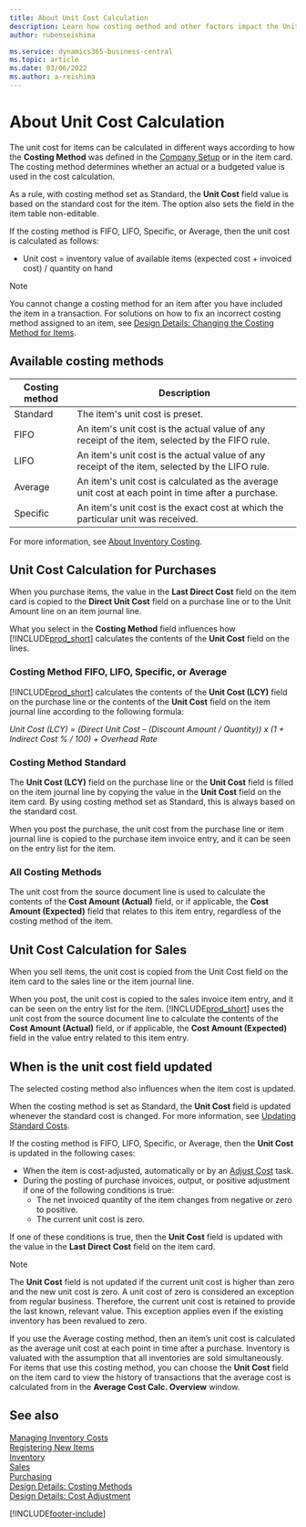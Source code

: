 ```yaml
---
title: About Unit Cost Calculation
description: Learn how costing method and other factors impact the Unit Cost field on the Item card.
author: rubenseishima

ms.service: dynamics365-business-central
ms.topic: article
ms.date: 03/06/2022
ms.author: a-reishima
---
```

# About Unit Cost Calculation

The unit cost for items can be calculated in different ways according to how the **Costing Method** was defined in the [Company Setup](setup-best-practices-costing-method.md) or in the item card. The costing method determines whether an actual or a budgeted value is used in the cost calculation.

As a rule, with costing method set as Standard, the **Unit Cost** field value is based on the standard cost for the item. The option also sets the field in the item table non-editable.

If the costing method is FIFO, LIFO, Specific, or Average, then the unit cost is calculated as follows:

* Unit cost = inventory value of available items (expected cost + invoiced cost) / quantity on hand

> [!NOTE]
> You cannot change a costing method for an item after you have included the item in a transaction. For solutions on how to fix an incorrect costing method assigned to an item, see [Design Details: Changing the Costing Method for Items](design-details-changing-costing-methods.md).

## Available costing methods

|Costing method |Description |
|---------------|------------|
|Standard |The item's unit cost is preset. |
|FIFO |An item's unit cost is the actual value of any receipt of the item, selected by the FIFO rule. |
|LIFO |An item's unit cost is the actual value of any receipt of the item, selected by the LIFO rule. |
|Average |An item's unit cost is calculated as the average unit cost at each point in time after a purchase. |
|Specific |An item's unit cost is the exact cost at which the particular unit was received. |

For more information, see [About Inventory Costing](finance-learn-about-costing.md).

## Unit Cost Calculation for Purchases  

When you purchase items, the value in the **Last Direct Cost** field on the item card is copied to the **Direct Unit Cost** field on a purchase line or to the Unit Amount line on an item journal line.

What you select in the **Costing Method** field influences how [!INCLUDE[prod_short](includes/prod_short.md)] calculates the contents of the **Unit Cost** field on the lines.

### Costing Method FIFO, LIFO, Specific, or Average  

[!INCLUDE[prod_short](includes/prod_short.md)] calculates the contents of the **Unit Cost (LCY)** field on the purchase line or the contents of the **Unit Cost** field on the item journal line according to the following formula:

*Unit Cost (LCY) = (Direct Unit Cost – (Discount Amount / Quantity)) x (1 + Indirect Cost % / 100) + Overhead Rate*

### Costing Method Standard  

The **Unit Cost (LCY)** field on the purchase line or the **Unit Cost** field is filled on the item journal line by copying the value in the **Unit Cost** field on the item card. By using costing method set as Standard, this is always based on the standard cost.

When you post the purchase, the unit cost from the purchase line or item journal line is copied to the purchase item invoice entry, and it can be seen on the entry list for the item.

### All Costing Methods  

The unit cost from the source document line is used to calculate the contents of the **Cost Amount (Actual)** field, or if applicable, the **Cost Amount (Expected)** field that relates to this item entry, regardless of the costing method of the item.

## Unit Cost Calculation for Sales  

When you sell items, the unit cost is copied from the Unit Cost field on the item card to the sales line or the item journal line.

When you post, the unit cost is copied to the sales invoice item entry, and it can be seen on the entry list for the item. [!INCLUDE[prod_short](includes/prod_short.md)] uses the unit cost from the source document line to calculate the contents of the **Cost Amount (Actual)** field, or if applicable, the **Cost Amount (Expected)** field in the value entry related to this item entry.

## When is the unit cost field updated

The selected costing method also influences when the item cost is updated.

When the costing method is set as Standard, the **Unit Cost** field is updated whenever the standard cost is changed. For more information, see [Updating Standard Costs](finance-how-to-update-standard-costs.md).

If the costing method is FIFO, LIFO, Specific, or Average, then the **Unit Cost** is updated in the following cases:

* When the item is cost-adjusted, automatically or by an [Adjust Cost](inventory-how-adjust-item-costs.md#to-adjust-item-costs-manually) task.
* During the posting of purchase invoices, output, or positive adjustment if one of the following conditions is true:
  * The net invoiced quantity of the item changes from negative or zero to positive.
  * The current unit cost is zero.

If one of these conditions is true, then the **Unit Cost** field is updated with the value in the **Last Direct Cost** field on the item card.

> [!NOTE]
> The **Unit Cost** field is not updated if the current unit cost is higher than zero and the new unit cost is zero. A unit cost of zero is considered an exception from regular business. Therefore, the current unit cost is retained to provide the last known, relevant value. This exception applies even if the existing inventory has been revalued to zero.

If you use the Average costing method, then an item’s unit cost is calculated as the average unit cost at each point in time after a purchase. Inventory is valuated with the assumption that all inventories are sold simultaneously. For items that use this costing method, you can choose the **Unit Cost** field on the item card to view the history of transactions that the average cost is calculated from in the **Average Cost Calc. Overview** window.

## See also
 [Managing Inventory Costs](finance-manage-inventory-costs.md)  
 [Registering New Items](inventory-how-register-new-items.md)  
 [Inventory](inventory-manage-inventory.md)  
 [Sales](sales-manage-sales.md)  
 [Purchasing](purchasing-manage-purchasing.md)  
 [Design Details: Costing Methods](design-details-costing-methods.md)  
 [Design Details: Cost Adjustment](design-details-cost-adjustment.md)  

[!INCLUDE[footer-include](includes/footer-banner.md)]
